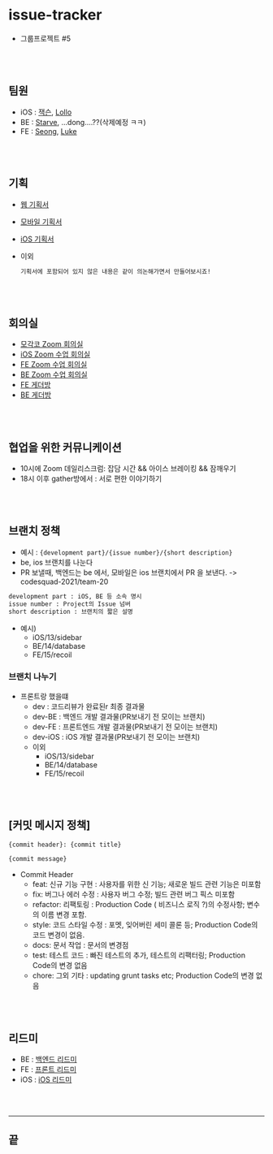# issue-tracker

- 그룹프로젝트 #5

<br><br>

## 팀원

- iOS : [잭슨](https://github.com/JacksonPk), [Lollo](https://github.com/eeeesong)
- BE : [Starve](), ...dong....??(삭제예정 ㅋㅋ)
- FE : [Seong](), [Luke]()

<br><br>

## 기획

- [웹 기획서]()
- [모바일 기획서]()
- [iOS 기획서]()
- 이외
  
  ```txt
  기획서에 포함되어 있지 않은 내용은 같이 의논해가면서 만들어보시죠!
  ```

<br><br>

## 회의실

- [모각코 Zoom 회의실](https://zoom.us/j/7382123035?pwd=NG1TMjd5MFRPdWhwT21XUG03a0ZOQT09)
- [iOS Zoom 수업 회의실](https://zoom.us/j/6239506083?pwd=YjZ4OUQxclhRWmZwdGZQdDdWamFWQT09)
- [FE Zoom 수업 회의실](https://zoom.us/j/8797502870?pwd=MjU5dHE2SWhabzhnTDlSdmdMZ1JJZz09)
- [BE Zoom 수업 회의실](https://zoom.us/j/5996704860?pwd=NmxDSGJnaEl5YnB3Ky9RR09LNnlEQT09)
- [FE 게더방](https://gather.town/app/C1JEKQnsIvvB9zG0/codesquade)
- [BE 게더방](https://gather.town/app/7eVeaoIMyEM2SNIk/rrrrrrrrr)

<br><br>

## 협업을 위한 커뮤니케이션

- 10시에 Zoom 데일리스크럼: 잡담 시간 && 아이스 브레이킹 && 잠깨우기
- 18시 이후 gather방에서 : 서로 편한 이야기하기

<br><br>

## 브랜치 정책

- 예시 : `{development part}/{issue number}/{short description}`
- be, ios 브랜치를 나눈다
- PR 보낼때, 백엔드는 be 에서, 모바일은 ios 브랜치에서 PR 을 보낸다. -> codesquad-2021/team-20

```txt
development part : iOS, BE 등 소속 명시
issue number : Project의 Issue 넘버
short description : 브랜치의 짧은 설명
```

- 예시)
  - iOS/13/sidebar
  - BE/14/database
  - FE/15/recoil

### 브랜치 나누기

- 프론트랑 했을떄
  - dev : 코드리뷰가 완료된r 최종 결과물
  - dev-BE : 백엔드 개발 결과물(PR보내기 전 모이는 브랜치)
  - dev-FE : 프론트엔드 개발 결과물(PR보내기 전 모이는 브랜치)
  - dev-iOS : iOS 개발 결과물(PR보내기 전 모이는 브랜치)
  - 이외
    - iOS/13/sidebar
    - BE/14/database
    - FE/15/recoil

<br><br>

## [커밋 메시지 정책]

```txt
{commit header}: {commit title}

{commit message}
```

- Commit Header
  - feat: 신규 기능 구현 : 사용자를 위한 신 기능; 새로운 빌드 관련 기능은 미포함
  - fix: 버그나 에러 수정 : 사용자 버그 수정; 빌드 관련 버그 픽스 미포함
  - refactor: 리팩토링 : Production Code ( 비즈니스 로직 ?)의 수정사항; 변수의 이름 변경 포함.
  - style: 코드 스타일 수정 : 포멧, 잊어버린 세미 콜론 등; Production Code의 코드 변경이 없음.
  - docs: 문서 작업 : 문서의 변경점
  - test: 테스트 코드 : 빠진 테스트의 추가, 테스트의 리팩터링; Production Code의 변경 없음
  - chore: 그외 기타 : updating grunt tasks etc; Production Code의 변경 없음

<br><br>

## 리드미

- BE : [백엔드 리드미](./BE/README.md)
- FE : [프론트 리드미](./FE/README.md)
- iOS : [iOS 리드미](./iOS/README.md)

<br><br>

--------------------------------------------------------

## 끝
